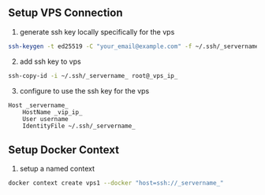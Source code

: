## Setup VPS Connection

1. generate ssh key locally specifically for the vps

```bash
ssh-keygen -t ed25519 -C "your_email@example.com" -f ~/.ssh/_servername_
```

2. add ssh key to vps

```bash
ssh-copy-id -i ~/.ssh/_servername_ root@_vps_ip_
```

3. configure to use the ssh key for the vps

```
Host _servername_
    HostName _vip_ip_
    User username
    IdentityFile ~/.ssh/_servername_
```

## Setup Docker Context

1. setup a named context

```bash
docker context create vps1 --docker "host=ssh://_servername_"
```